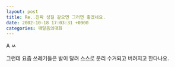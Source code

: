 ```yaml
---
layout: post
title: Re..진짜 성질 같으면 그러면 좋겠네요.
date: 2002-10-18 17:03:31 +0900
categories: 깨달음의대화
---
```

A ㅆ
  
그런데 요즘 쓰레기들은 발이 달려 스스로 분리 수거되고 버려지고 한다나요.